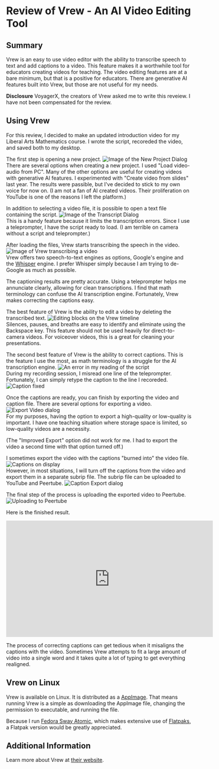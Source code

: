 # Review of Vrew - An AI Video Editing Tool

## Summary

Vrew is an easy to use video editor with the ability to transcribe speech to text and add captions to a video.
This feature makes it a worthwhile tool for educators creating videos for teaching. 
The video editing features are at a bare minimum, but that is a positive for educators.
There are generative AI features built into Vrew, but those are not useful for my needs.

**Disclosure** VoyagerX, the creators of Vrew asked me to write this reveiew.
I have not been compensated for the review.

## Using Vrew

For this review, I decided to make an updated introduction video for my Liberal Arts Mathematics course. I wrote the script, recoreded the video, and saved both to my desktop.

The first step is opening a new project.
![Image of the New Project Dialog](new_cropped.jpg)  
There are several options when creating a new project.
I used "Load video-audio from PC".
Many of the other options are useful for creating videos with generative AI features.
I experimented with "Create video from slides" last year.
The results were passible, but I've decided to stick to my own voice for now on.
(I am not a fan of AI created videos.
Their proliferation on YouTube is one of the reasons I left the platform.)

In addition to selecting a video file, it is possible to open a text file containing the script.
![Image of the Transcript Dialog](transcript_cropped.jpg)  
This is a handy feature because it limits the transcription errors.
Since I use a teleprompter, I have the script ready to load.
(I am terrible on camera without a script and teleprompter.)

After loading the files, Vrew starts transcribing the speech in the video.
![Image of Vrew transcribing a video](transcribe.jpg)  
Vrew offers two speech-to-text engines as options, Google's engine and the [Whisper](https://openai.com/index/whisper) engine.
I prefer Whisper simply because I am trying to de-Google as much as possible.

The captioning results are pretty accurate.
Using a teleprompter helps me annunciate clearly, allowing for clean transcriptions.
I find that math terminology can confuse the AI transcription engine.
Fortunately, Vrew makes correcting the captions easy.

The best feature of Vrew is the ability to edit a video by deleting the transcribed text.
![Editing blocks on the Vrew timeline](silence_cropped.jpg)  
Silences, pauses, and breaths are easy to identify and eliminate using the Backspace key.
This feature should not be used heavily for direct-to-camera videos.
For voiceover videos, this is a great for cleaning your presentations.

The second best feature of Vrew is the ability to correct captions.
This is the feature I use the most, as math terminology is a struggle for the AI transcription engine.
![An error in my reading of the script](./error_cropped.jpg)  
During my recording session, I misread one line of the teleprompter.
Fortunately, I can simply retype the caption to the line I recoreded.
![Caption fixed](./fixed_cropped.jpg)  

Once the captions are ready, you can finish by exporting the video and caption file.
There are several options for exporting a video.
![Export Video dialog](./export_cropped.jpg)  
For my purposes, having the option to export a high-quality or low-quality is important.
I have one teaching situation where storage space is limited, so low-quality videos are a necessity.

(The "Improved Export" option did not work for me.
I had to export the video a second time with that option turned off.)

I sometimes export the video with the captions "burned into" the video file.
![Captions on display](./captions.jpg)  
However, in most situations, I will turn off the captions from the video and export them in a separate subrip file.
The subrip file can be uploaded to YouTube and Peertube.
![Caption Export dialog](./subrip_cropped.jpg)  

The final step of the process is uploading the exported video to Peertube.
![Uploading to Peertube](./upload.jpg)

Here is the finished result.
<iframe title="Liberal Arts Mathematics - Course Introduction" width="560" height="315" src="https://spectra.video/videos/embed/2f1925b7-e375-43e4-96b3-fa125cb9e233" frameborder="0" allowfullscreen="" sandbox="allow-same-origin allow-scripts allow-popups allow-forms"></iframe>

The process of correcting captions can get tedious when it misaligns the captions with the video.
Sometimes Vrew attempts to fit a large amount of video into a single word and it takes quite a lot of typing to get everything realigned.



## Vrew on Linux

Vrew is available on Linux.
It is distributed as a [AppImage](https://appimage.org).
That means running Vrew is a simple as downloading the AppImage file, changing the permission to executable, and running the file.

Because I run [Fedora Sway Atomic](https://fedoraproject.org/atomic-desktops/sway), which makes extensive use of [Flatpaks](https://flatpak.org), a Flatpak version would be greatly appreciated.


## Additional Information

Learn more about Vrew at [their website](https://vrew.ai/en).
